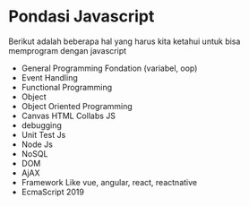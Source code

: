 # Pondasi Javascript

Berikut adalah beberapa hal yang harus kita ketahui untuk bisa memprogram dengan javascript

* General Programming Fondation (variabel, oop)
* Event Handling
* Functional Programming
* Object
* Object Oriented Programming
* Canvas HTML Collabs JS
* debugging
* Unit Test Js
* Node Js
* NoSQL
* DOM
* AjAX
* Framework Like vue, angular, react, reactnative
* EcmaScript 2019

